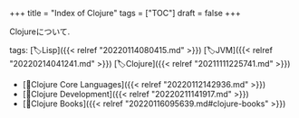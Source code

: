 +++
title = "Index of Clojure"
tags = ["TOC"]
draft = false
+++

Clojureについて.

tags: [🏷Lisp]({{< relref "20220114080415.md" >}}) [🏷JVM]({{< relref "20220214041241.md" >}}) [🏷Clojure]({{< relref "20211111225741.md" >}})

-   [📂Clojure Core Languages]({{< relref "20220112142936.md" >}})
-   [📂Clojure Development]({{< relref "20220211141917.md" >}})
-   [📂Clojure Books]({{< relref "20220116095639.md#clojure-books" >}})
